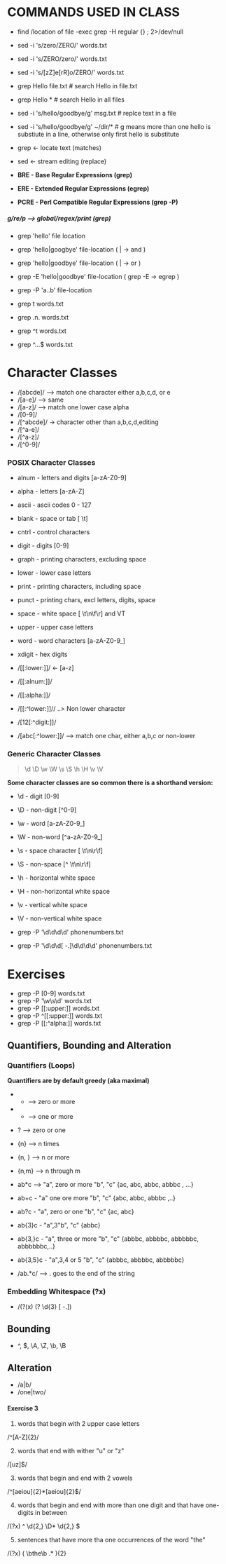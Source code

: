 # COMMANDS USED IN CLASS


+ find /location of file -exec grep -H regular {} \; 2>/dev/null
+ sed -i 's/zero/ZERO/' words.txt 
+ sed -i 's/ZERO/zero/' words.txt 
+ sed -i 's/[zZ]e[rR]o/ZERO/' words.txt 
+ grep Hello file.txt  # search Hello in file.txt 
+ grep Hello *  # search Hello in all files 
+ sed -i 's/hello/goodbye/g' msg.txt # replce text in a file
+ sed -i 's/hello/goodbye/g' ~/dir/*  # g means more than one hello is substiute in a line, otherwise only first hello is substitute



+ grep <- locate text (matches)
+ sed <- stream editing (replace)


+ **BRE - Base Regular Expressions (grep)**
+ **ERE - Extended Regular Expressions (egrep)**
+ **PCRE - Perl Compatible Regular Expressions (grep -P)**


##### g/re/p --> global/regex/print (grep)

+ grep 'hello' file location
+ grep 'hello|googbye' file-location ( | -> and )
+ grep 'hello\|goodbye' file-location ( \| -> or )
+ grep -E 'hello|goodbye' file-location ( grep -E -> egrep )

+ grep -P 'a..b' file-location


+ grep t words.txt
+ grep .n. words.txt
+ grep ^t words.txt
+ grep ^...$ words.txt

# Character Classes

+ /[abcde]/ --> match one character either a,b,c,d, or e 
+ /[a-e]/ --> same
+ /[a-z]/ --> match one lower case alpha
+ /[0-9]/
+ /[^abcde]/ -> character other than a,b,c,d,editing
+ /[^a-e]/
+ /[^a-z]/
+ /[^0-9]/

### POSIX Character Classes

+ alnum - letters and digits [a-zA-Z0-9]
+ alpha - letters [a-zA-Z]
+ ascii - ascii codes 0 - 127
+ blank - space or tab [ \t]
+ cntrl - control characters
+ digit - digits [0-9]
+ graph - printing characters, excluding space
+ lower - lower case letters
+ print - printing characters, including space
+ punct - printing chars, excl letters, digits, space
+ space - white space [ \t\n\f\r] and VT
+ upper - upper case letters
+ word - word characters [a-zA-Z0-9_]
+ xdigit - hex digits

+ /[[:lower:]]/  <- [a-z]
+ /[[:alnum:]]/
+ /[[:alpha:]]/
+ /[[:^lower:]]// ..> Non lower character
+ /[12[:^digit:]]/
+ /[abc[:^lower:]]/ --> match one char, either a,b,c or non-lower


### Generic Character Classes

> \d \D \w \W \s \S \h \H \v \V

**Some character classes are so common there is a shorthand version:**

+ \d - digit [0-9]
+ \D - non-digit [^0-9]
+ \w - word [a-zA-Z0-9_]
+ \W - non-word [^a-zA-Z0-9_]
+ \s - space character [ \t\n\r\f]
+ \S - non-space [^ \t\n\r\f]
+ \h - horizontal white space
+ \H - non-horizontal white space
+ \v - vertical white space
+ \V - non-vertical white space

+ grep -P '\d\d\d\d' phonenumbers.txt
+ grep -P '\d\d\d[ \-\.]\d\d\d\d' phonenumbers.txt

# Exercises

+ grep -P [0-9] words.txt
+ grep -P '\w\s\d' words.txt
+ grep -P [[:upper:]] words.txt
+ grep -P ^[[:upper:]] words.txt
+ grep -P [[:^alpha:]] words.txt


## Quantifiers, Bounding and Alteration

### Quantifiers (Loops)
  
  **Quantifiers are by default greedy (aka maximal)**

+ * --> zero or more
+ + --> one or more
+ ? --> zero or one
+ {n} --> n times
+ {n, } --> n or more
+ {n,m} --> n through m

+ ab*c --> "a", zero or more "b", "c" {ac, abc, abbc, abbbc , ...}
+ ab+c - "a" one ore more "b", "c"    {abc, abbc, abbbc ,..}
+ ab?c - "a", zero or one "b", "c"   {ac, abc}
+ ab{3}c - "a",3"b", "c" {abbc}
+ ab{3,}c - "a", three or more "b", "c" {abbbc, abbbbc, abbbbbc, abbbbbbc,..}
+ ab{3,5}c - "a",3,4 or 5 "b", "c" {abbbc, abbbbc, abbbbbc}


+ /ab.*c/   --> . goes to the end of the string


### Embedding Whitespace  (?x)

+ /(?(x) \(? \d{3}  [ \-\.]) 

## Bounding

+ ^, $, \A, \Z, \b, \B

## Alteration

+ /a|b/
+ /one|two/

#### Exercise 3

1. words that begin with 2 upper case letters

/^[A-Z]{2}/

2. words that end with wither "u" or "z"

/[uz]$/

3. words that begin and end with 2 vowels

/^[aeiou]{2}*[aeiou]{2}$/

4. words that begin and end with more than one digit and that have one-digits in between 

/(?x) ^ \d{2,} \D* \d{2,} $

5. sentences that have more tha one occurrences of the word "the"

/(?x) ( \bthe\b .* ){2}
